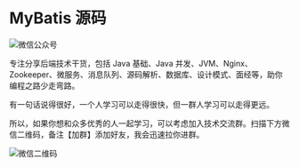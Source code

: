 # MyBatis 源码

![微信公众号](https://img-blog.csdnimg.cn/20200110151256933.png)

专注分享后端技术干货，包括 Java 基础、Java 并发、JVM、Nginx、Zookeeper、微服务、消息队列、源码解析、数据库、设计模式、面经等，助你编程之路少走弯路。

有一句话说得很好，一个人学习可以走得很快，但一群人学习可以走得更远。

所以，如果你想和众多优秀的人一起学习，可以考虑加入技术交流群。扫描下方微信二维码，备注【加群】添加好友，我会迅速拉你进群。

![微信二维码](https://img-blog.csdnimg.cn/202001101531450.jpg)